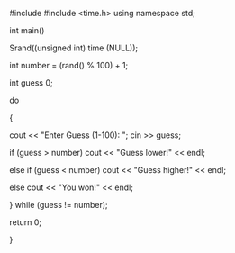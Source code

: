 #include <iostream>
#include <time.h>
using namespace std;

int main()

Srand((unsigned int) time (NULL));

int number = (rand() % 100) + 1;

int guess 0;

do

{

cout << "Enter Guess (1-100): "; 
cin >> guess;

if (guess > number)
cout << "Guess lower!" << endl; 

else if (guess < number) 
cout << "Guess higher!" << endl;

else
cout << "You won!" << endl;

} 
while (guess != number);

return 0;

}
